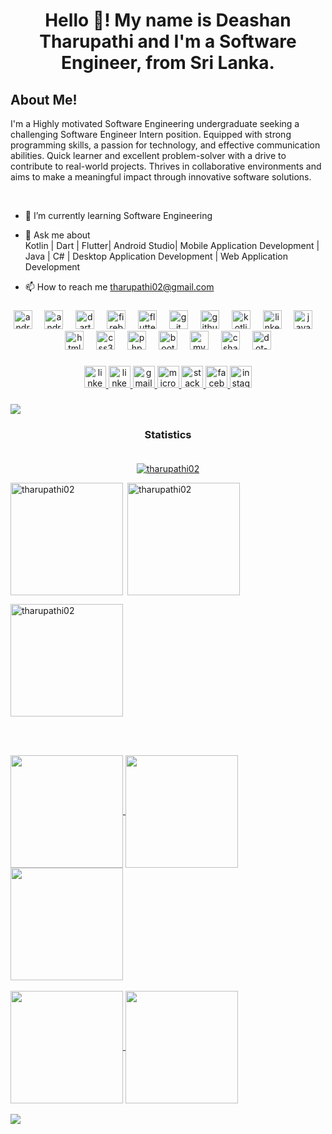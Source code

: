 <h1 align="center">Hello 👋! My name is Deashan Tharupathi and I'm a Software Engineer, from Sri Lanka.</h1>

###
## About Me!<br>
I'm a Highly motivated Software Engineering undergraduate seeking a challenging Software Engineer Intern position. Equipped with strong programming skills, a passion for technology, and effective communication abilities. Quick learner and excellent problem-solver with a drive to contribute to real-world projects. Thrives in collaborative environments and aims to make a meaningful impact through innovative software solutions.  

<br>

-  🌱 I’m currently learning Software Engineering </p>
-  💬 Ask me about<br> Kotlin | Dart | Flutter| Android Studio| Mobile Application Development | Java | C# | Desktop Application Development | Web Application Development </p>
-  📫 How to reach me tharupathi02@gmail.com </p>

###

<div align="center">
  <img src="https://cdn.jsdelivr.net/gh/devicons/devicon/icons/android/android-original.svg" height="30" alt="android logo"  />
  <img width="12" />
  <img src="https://cdn.jsdelivr.net/gh/devicons/devicon/icons/androidstudio/androidstudio-original.svg" height="30" alt="androidstudio logo"  />
  <img width="12" />
  <img src="https://cdn.jsdelivr.net/gh/devicons/devicon/icons/dart/dart-original.svg" height="30" alt="dart logo"  />
  <img width="12" />
  <img src="https://cdn.jsdelivr.net/gh/devicons/devicon/icons/firebase/firebase-plain.svg" height="30" alt="firebase logo"  />
  <img width="12" />
  <img src="https://cdn.jsdelivr.net/gh/devicons/devicon/icons/flutter/flutter-original.svg" height="30" alt="flutter logo"  />
  <img width="12" />
  <img src="https://cdn.jsdelivr.net/gh/devicons/devicon/icons/git/git-original.svg" height="30" alt="git logo"  />
  <img width="12" />
  <img src="https://cdn.jsdelivr.net/gh/devicons/devicon/icons/github/github-original.svg" height="30" alt="github logo"  />
  <img width="12" />
  <img src="https://cdn.jsdelivr.net/gh/devicons/devicon/icons/kotlin/kotlin-original.svg" height="30" alt="kotlin logo"  />
  <img width="12" />
  <img src="https://cdn.jsdelivr.net/gh/devicons/devicon/icons/linkedin/linkedin-original.svg" height="30" alt="linkedin logo"  />
  <img width="12" />
  <img src="https://cdn.jsdelivr.net/gh/devicons/devicon/icons/java/java-original.svg" height="30" alt="java logo"  />
  <img width="12" />
  <img src="https://cdn.jsdelivr.net/gh/devicons/devicon/icons/html5/html5-original.svg" height="30" alt="html5 logo"  />
  <img width="12" />
  <img src="https://cdn.jsdelivr.net/gh/devicons/devicon/icons/css3/css3-original.svg" height="30" alt="css3 logo"  />
  <img width="12" />
  <img src="https://cdn.jsdelivr.net/gh/devicons/devicon/icons/php/php-original.svg" height="30" alt="php logo"  />
  <img width="12" />
  <img src="https://cdn.jsdelivr.net/gh/devicons/devicon/icons/bootstrap/bootstrap-original.svg" height="30" alt="bootstrap logo"  />
  <img width="12" />
  <img src="https://cdn.jsdelivr.net/gh/devicons/devicon/icons/mysql/mysql-original.svg" height="30" alt="mysql logo"  />
  <img width="12" />
  <img src="https://cdn.jsdelivr.net/gh/devicons/devicon/icons/csharp/csharp-original.svg" height="30" alt="csharp logo"  />
  <img width="12" />
  <img src="https://cdn.jsdelivr.net/gh/devicons/devicon/icons/dot-net/dot-net-original.svg" height="30" alt="dot-net logo"  />
</div>

###

<div align="center">
  <a href="https://github.com/tharupathi02" target="_blank">
    <img src="https://img.shields.io/static/v1?message=GitHub&logo=github&label=&color=black&logoColor=white&labelColor=black&style=for-the-badge" height="35" alt="linkedin logo"  />
  </a>
  <a href="www.linkedin.com/in/deshan-tharupathi" target="_blank">
    <img src="https://img.shields.io/static/v1?message=LinkedIn&logo=linkedin&label=&color=0077B5&logoColor=white&labelColor=&style=for-the-badge" height="35" alt="linkedin logo"  />
  </a>
  <a href="tharupathi02@gmail.com" target="_blank">
    <img src="https://img.shields.io/static/v1?message=Gmail&logo=gmail&label=&color=D14836&logoColor=white&labelColor=&style=for-the-badge" height="35" alt="gmail logo"  />
  </a>
  <a href="cohdse221f-024@student.nibm.lk" target="_blank">
    <img src="https://img.shields.io/static/v1?message=Outlook&logo=microsoft-outlook&label=&color=0078D4&logoColor=white&labelColor=&style=for-the-badge" height="35" alt="microsoft-outlook logo"  />
  </a>
  <a href="https://stackoverflow.com/users/18916845/deshan-tharupathi" target="_blank">
    <img src="https://img.shields.io/static/v1?message=Stackoverflow&logo=stackoverflow&label=&color=FE7A16&logoColor=white&labelColor=&style=for-the-badge" height="35" alt="stackoverflow logo"  />
  </a>
  <a href="https://www.facebook.com/deshan.tharupathi.1" target="_blank">
    <img src="https://img.shields.io/static/v1?message=Facebook&logo=facebook&label=&color=1877F2&logoColor=white&labelColor=&style=for-the-badge" height="35" alt="facebook logo"  />
  </a>
  <a href="https://www.instagram.com/_tharu.dev/" target="_blank">
    <img src="https://img.shields.io/static/v1?message=Instagram&logo=instagram&label=&color=E4405F&logoColor=white&labelColor=&style=for-the-badge" height="35" alt="instagram logo"  />
  </a>
</div>

###
<img src="https://user-images.githubusercontent.com/73097560/115834477-dbab4500-a447-11eb-908a-139a6edaec5c.gif"><h3 align="center">Statistics<br><br></h3>
<p align="center"> <a href="https://github.com/ryo-ma/github-profile-trophy"><img src="https://github-profile-trophy.vercel.app/?username=tharupathi02&theme=radical" alt="tharupathi02" /></a> </p>

<img align="left" height="180em" src="https://github-readme-stats.vercel.app/api/top-langs/?username=tharupathi02&layout=donut&theme=radical" alt=tharupathi02 />

<p>&nbsp;<img align="center" height="180em" src="https://github-readme-stats.vercel.app/api?username=tharupathi02&show_icons=true&locale=en&theme=radical" alt="tharupathi02" /></p>

<p><img align="center" height="180em" src="https://github-readme-streak-stats.herokuapp.com/?user=tharupathi02&theme=radical" alt="tharupathi02" /></p>

<br><br>

<a href="https://github.com/tharupathi02">
<img align="center" src="http://github-profile-summary-cards.vercel.app/api/cards/stats?username=tharupathi02&theme=radical" height="180em" />
<img align="center" src="http://github-profile-summary-cards.vercel.app/api/cards/most-commit-language?username=tharupathi02&theme=radical" height="180em" />
<img align="center" src="http://github-profile-summary-cards.vercel.app/api/cards/repos-per-language?username=tharupathi02&theme=radical" height="180em" /> 
<br><br>
<img align="center" src="http://github-profile-summary-cards.vercel.app/api/cards/productive-time?username=tharupathi02&theme=radical" height="180em" />
<img align="center" src="http://github-profile-summary-cards.vercel.app/api/cards/profile-details?username=tharupathi02&theme=radical" height="180em" />
<br><br>
<img align="center" src="https://github-readme-activity-graph.vercel.app/graph?username=tharupathi02&theme=redical"/>
</a>

###


